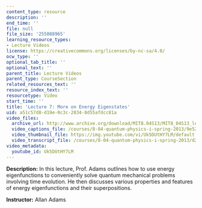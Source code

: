 ```yaml
---
content_type: resource
description: ''
end_time: ''
file: null
file_size: '255088965'
learning_resource_types:
- Lecture Videos
license: https://creativecommons.org/licenses/by-nc-sa/4.0/
ocw_type: ''
optional_tab_title: ''
optional_text: ''
parent_title: Lecture Videos
parent_type: CourseSection
related_resources_text: ''
resource_index_text: ''
resourcetype: Video
start_time: ''
title: 'Lecture 7: More on Energy Eigenstates'
uid: a51c57d8-d19e-0c3c-2834-8d55afdcc81a
video_files:
  archive_url: http://www.archive.org/download/MIT8.04S13/MIT8_04S13_lec07_300k.mp4
  video_captions_file: /courses/8-04-quantum-physics-i-spring-2013/9e52b904660f53ae8adade7d44ef2458_Uk5DUtHY7LM.vtt
  video_thumbnail_file: https://img.youtube.com/vi/Uk5DUtHY7LM/default.jpg
  video_transcript_file: /courses/8-04-quantum-physics-i-spring-2013/d2b8ba202e773f1e081de499b1e9c7ba_Uk5DUtHY7LM.pdf
video_metadata:
  youtube_id: Uk5DUtHY7LM
---
```


**Description:** In this lecture, Prof. Adams outlines how to use energy eigenfunctions to conveniently solve quantum mechanical problems involving time evolution. He then discusses various properties and features of energy eigenfunctions and their superpositions.

**Instructor:** Allan Adams

